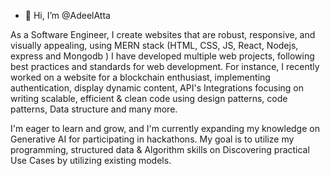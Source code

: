 - 👋 Hi, I’m @AdeelAtta

As a Software Engineer, I create websites that are robust, responsive, and visually appealing, using MERN stack (HTML, CSS, JS, React, Nodejs, express and Mongodb ) I have developed multiple web projects, following best practices and standards for web development. For instance, I recently worked on a website for a blockchain enthusiast, implementing authentication, display dynamic content, API's Integrations focusing on writing scalable, efficient & clean code using design patterns, code patterns, Data structure and many more.

I'm eager to learn and grow, and I'm currently expanding my knowledge on Generative AI for participating in hackathons. My goal is to utilize my programming, structured data & Algorithm skills on Discovering practical Use Cases by utilizing existing models.


